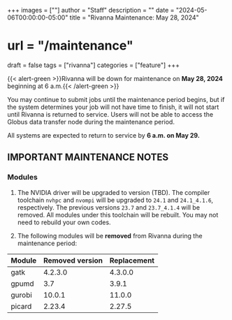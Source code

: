 +++
images = [""]
author = "Staff"
description = ""
date = "2024-05-06T00:00:00-05:00"
title = "Rivanna Maintenance: May 28, 2024"
# url = "/maintenance"
draft = false
tags = ["rivanna"]
categories = ["feature"]
+++

{{< alert-green >}}Rivanna will be down for maintenance on <strong>May 28, 2024</strong> beginning at 6 a.m.{{< /alert-green >}}

You may continue to submit jobs until the maintenance period begins, but if the system determines your job will not have time to finish, it will not start until Rivanna is returned to service. Users will not be able to access the Globus data transfer node during the maintenance period.

All systems are expected to return to service by **6 a.m. on May 29.**

## IMPORTANT MAINTENANCE NOTES

### Modules

1. The NVIDIA driver will be upgraded to version (TBD). The compiler toolchain `nvhpc` and `nvompi` will be upgraded to `24.1` and `24.1_4.1.6`, respectively. The previous versions `23.7` and `23.7_4.1.4` will be removed. All modules under this toolchain will be rebuilt. You may not need to rebuild your own codes.

1. The following modules will be **removed** from Rivanna during the maintenance period:

| Module | Removed version | Replacement |
|---|---|---|
|gatk     |4.2.3.0 | 4.3.0.0 |
|gpumd    |3.7     | 3.9.1   |
|gurobi   |10.0.1  | 11.0.0 |
|picard   |2.23.4  | 2.27.5 |